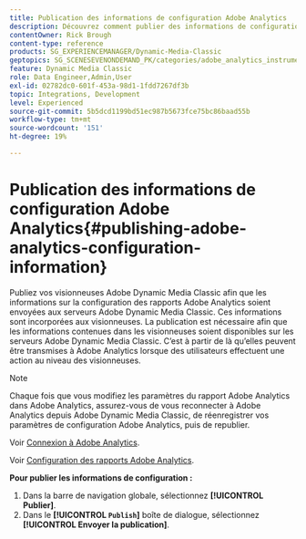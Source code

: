 ```yaml
---
title: Publication des informations de configuration Adobe Analytics
description: Découvrez comment publier des informations de configuration Adobe Analytics à partir d’Adobe Dynamic Media Classic.
contentOwner: Rick Brough
content-type: reference
products: SG_EXPERIENCEMANAGER/Dynamic-Media-Classic
geptopics: SG_SCENESEVENONDEMAND_PK/categories/adobe_analytics_instrumentation_kit
feature: Dynamic Media Classic
role: Data Engineer,Admin,User
exl-id: 02782dc0-601f-453a-98d1-1fdd7267df3b
topic: Integrations, Development
level: Experienced
source-git-commit: 5b5dcd1199bd51ec987b5673fce75bc86baad55b
workflow-type: tm+mt
source-wordcount: '151'
ht-degree: 19%

---
```


# Publication des informations de configuration Adobe Analytics{#publishing-adobe-analytics-configuration-information}

Publiez vos visionneuses Adobe Dynamic Media Classic afin que les informations sur la configuration des rapports Adobe Analytics soient envoyées aux serveurs Adobe Dynamic Media Classic. Ces informations sont incorporées aux visionneuses. La publication est nécessaire afin que les informations contenues dans les visionneuses soient disponibles sur les serveurs Adobe Dynamic Media Classic. C’est à partir de là qu’elles peuvent être transmises à Adobe Analytics lorsque des utilisateurs effectuent une action au niveau des visionneuses.

>[!NOTE]
>
>Chaque fois que vous modifiez les paramètres du rapport Adobe Analytics dans Adobe Analytics, assurez-vous de vous reconnecter à Adobe Analytics depuis Adobe Dynamic Media Classic, de réenregistrer vos paramètres de configuration Adobe Analytics, puis de republier.

Voir [Connexion à Adobe Analytics](log-analytics.md#log_in_to_adobe_analytics).

Voir [Configuration des rapports Adobe Analytics](configuring-analytics-reports.md#configuring_adobe_analytics_reports).

**Pour publier les informations de configuration :**

1. Dans la barre de navigation globale, sélectionnez **[!UICONTROL Publier]**.
1. Dans le **[!UICONTROL `Publish`]** boîte de dialogue, sélectionnez **[!UICONTROL Envoyer la publication]**.
